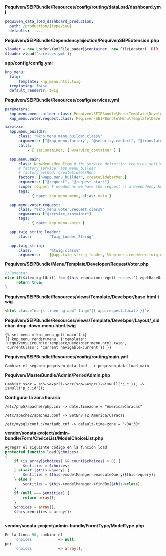 **Pequiven/SEIPBundle/Resources/config/routing/dataLoad/dashboard.yml**
```yaml
pequiven_data_load_dashboard_production:
  path: /production/{typeView}
  defaults: .....
```

**Pequiven/SEIPBundle/DependencyInjection/PequivenSEIPExtension.php**
```php
$loader = new Loader\YamlFileLoader($container, new FileLocator(__DIR__.'/../Resources/config'));
$loader->load('services.yml');
```

**app/config/config.yml**
```yaml
knp_menu:
  twig:
      template: knp_menu.html.twig
  templating: false
  default_renderer: twig
```

**Pequiven/SEIPBundle/Resources/config/services.yml**
```yaml
parameters:
  knp_menu.menu_builder.class: Pequiven\SEIPBundle\Menu\Template\Developer\BackendMenuBuilder
  knp_menu.voter.request.class: Pequiven\SEIPBundle\Menu\Template\Developer\RequestVoter

services:
  app.menu_builder:
      class: "%knp_menu.menu_builder.class%"
      arguments: ["@knp_menu.factory", "@security.context", "@translator", "@service_container"]
      calls:
          - [ setContainer, [ @service_container ] ]

  app.menu.main:
      class: Knp\Menu\MenuItem # the service definition requires setting the class
      # factory_service: app.menu_builder
      # factory_method: createSidebarMenu
      factory: ["@app.menu_builder", createSidebarMenu]
      arguments: ["@request", "@request_stack"]
      scope: request # needed as we have the request as a dependency here
      tags:
          - { name: knp_menu.menu, alias: main }

  app.menu.voter.request:
      class: "%knp_menu.voter.request.class%"
      arguments: ["@service_container"]
      tags:
          - { name: knp_menu.voter }

  app.twig_string_loader:
      class:        "Twig_Loader_String"

  app.twig_string:
      class:        "%twig.class%"
      arguments:    [@app.twig_string_loader, %knp_menu.renderer.twig.options%]
```

**Pequiven/SEIPBundle/Menu/Template/Developer/RequestVoter.php**
```php
//Comentar...
else if($item->getUri() !== $this->container->get('request')->getBaseUrl().'/' && (substr($this->container->get('request')->getRequestUri(), 0,  strlen($item->getUri() === $item->getUri())))){
     return true;
}
```

**Pequiven/SEIPBundle/Resources/views/Template/Developer/base.html.twig**
```html
<html class="no-js linen ng-app" lang="{{ app.request.locale }}">
```

**Pequiven/SEIPBundle/Resources/views/Template/Developer/Layout/_sidebar-drop-down-menu.html.twig**
```twig
{% set menu = knp_menu_get('main') %}
{{ knp_menu_render(menu, {'template': 'PequivenSEIPBundle:Template/Developer:menu.html.twig', 'currentClass': 'current navigable-current'}) }}
```

**Pequiven/SEIPBundle/Resources/config/routing/main.yml**
```
Cambiar el segundo pequiven_data_load --> pequiven_data_load_main
```

**Pequiven/MasterBundle/Admin/PeriodAdmin.php**
```
Cambiar $xor = $qb->expr()->orX($qb->expr()->isNull('p_c')); -> isNull('p_c.id'));
```

**Configurar la zona horaria**
```
/etc/php5/apache2/php.ini -> date.timezone = "America/Caracas"

/etc/apache2/apache2.conf -> SetEnv TZ America/Caracas

/etc/mysql/conf.d/mariadb.cnf -> default-time-zone = "-04:30"
```

**vendor/sonata-project/admin-bundle/Form/ChoiceList/ModelChoiceList.php**
```php
Agregar el siguiente código en la función load:
protected function load($choices)
{
    if (is_array($choices) && count($choices) > 0) {
        $entities = $choices;
    } elseif ($this->query) {
        $entities = $this->modelManager->executeQuery($this->query);
    } else {
        $entities = $this->modelManager->findBy($this->class);
    }
    if (null === $entities) {
        return array();
    }
    $choices = array();
    $this->entities = array();
    ...
```

**vendor/sonata-project/admin-bundle/Form/Type/ModelType.php**
```php
En la línea 90, cambiar el 
    'choices'           => null,
por
    'choices'           => array(),
```